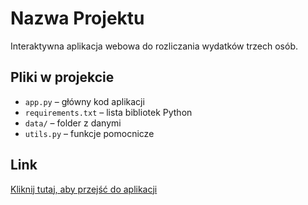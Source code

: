 # Nazwa Projektu
Interaktywna aplikacja webowa do rozliczania wydatków trzech osób.

## Pliki w projekcie
- `app.py` – główny kod aplikacji
- `requirements.txt` – lista bibliotek Python
- `data/` – folder z danymi
- `utils.py` – funkcje pomocnicze

## Link
[Kliknij tutaj, aby przejść do aplikacji](https://wydatki-bjk6cyrm89bqgopvnmhuoj.streamlit.app/)
